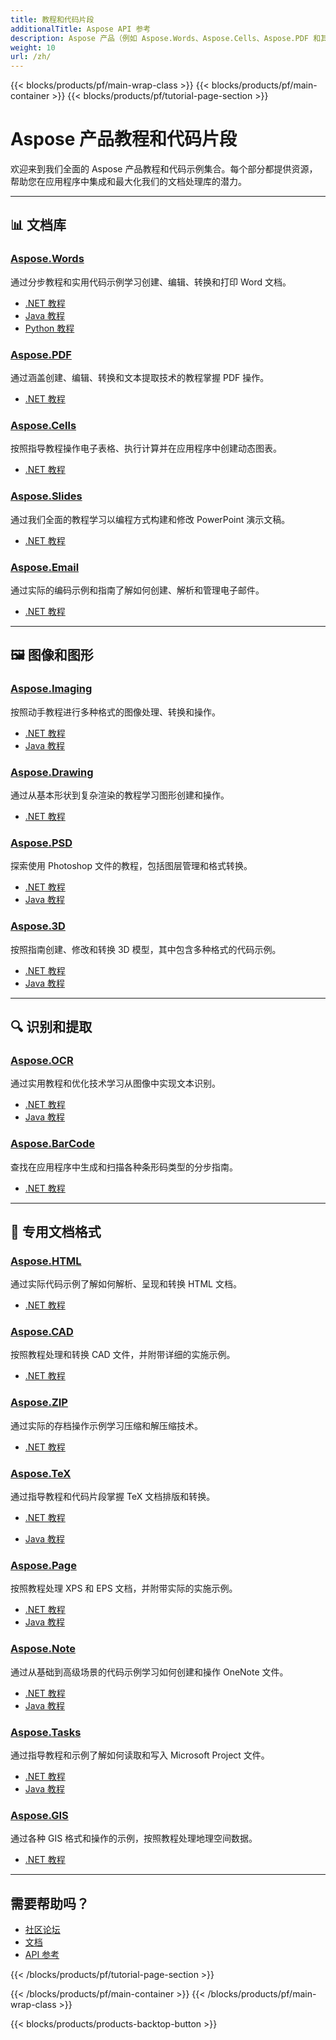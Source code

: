```yaml
---
title: 教程和代码片段
additionalTitle: Aspose API 参考
description: Aspose 产品（例如 Aspose.Words、Aspose.Cells、Aspose.PDF 和其他产品）的教程和代码片段。它包括 Aspose 产品使用的基本和高级教程。
weight: 10
url: /zh/
---
```


{{< blocks/products/pf/main-wrap-class >}}
{{< blocks/products/pf/main-container >}}
{{< blocks/products/pf/tutorial-page-section >}}

# Aspose 产品教程和代码片段

欢迎来到我们全面的 Aspose 产品教程和代码示例集合。每个部分都提供资源，帮助您在应用程序中集成和最大化我们的文档处理库的潜力。

---

## 📊 文档库

### [Aspose.Words](../words/zh/)
通过分步教程和实用代码示例学习创建、编辑、转换和打印 Word 文档。

- [.NET 教程](../words/zh/net/)
- [Java 教程](../words/zh/java/)
- [Python 教程](../words/zh/python-net/)

### [Aspose.PDF](../pdf/zh/)
通过涵盖创建、编辑、转换和文本提取技术的教程掌握 PDF 操作。
- [.NET 教程](../pdf/zh/net/)

### [Aspose.Cells](../cells/zh/)

按照指导教程操作电子表格、执行计算并在应用程序中创建动态图表。

- [.NET 教程](../cells/zh/net/)

### [Aspose.Slides](../slides/zh/)

通过我们全面的教程学习以编程方式构建和修改 PowerPoint 演示文稿。

- [.NET 教程](../slides/zh/net/)

### [Aspose.Email](../email/zh/)

通过实际的编码示例和指南了解如何创建、解析和管理电子邮件。

- [.NET 教程](../email/zh/net/)

---

## 🖼️ 图像和图形

### [Aspose.Imaging](../imaging/zh/)

按照动手教程进行多种格式的图像处理、转换和操作。
- [.NET 教程](../imaging/zh/net/)
- [Java 教程](../imaging/zh/java/)

### [Aspose.Drawing](../drawing/zh/)
通过从基本形状到复杂渲染的教程学习图形创建和操作。
- [.NET 教程](../drawing/zh/net/)

### [Aspose.PSD](../psd/zh/)
探索使用 Photoshop 文件的教程，包括图层管理和格式转换。
- [.NET 教程](../psd/zh/net/)
- [Java 教程](../psd/zh/java/)

### [Aspose.3D](../3d/zh/)
按照指南创建、修改和转换 3D 模型，其中包含多种格式的代码示例。
- [.NET 教程](../3d/zh/net/)
- [Java 教程](../3d/zh/java/)

---

## 🔍 识别和提取

### [Aspose.OCR](../ocr/zh/)
通过实用教程和优化技术学习从图像中实现文本识别。
- [.NET 教程](../ocr/zh/net/)
- [Java 教程](../ocr/zh/java/)

### [Aspose.BarCode](../barcode/zh/)
查找在应用程序中生成和扫描各种条形码类型的分步指南。
- [.NET 教程](../barcode/zh/net/)

---

## 📝 专用文档格式

### [Aspose.HTML](../html/zh/)
通过实际代码示例了解如何解析、呈现和转换 HTML 文档。
- [.NET 教程](../html/zh/net/)

### [Aspose.CAD](../cad/zh/)

按照教程处理和转换 CAD 文件，并附带详细的实施示例。

- [.NET 教程](../cad/zh/net/)

### [Aspose.ZIP](../zip/zh/)

通过实际的存档操作示例学习压缩和解压缩技术。

- [.NET 教程](../zip/zh/net/)

### [Aspose.TeX](../tex/zh/)

通过指导教程和代码片段掌握 TeX 文档排版和转换。

- [.NET 教程](../tex/zh/net/)

- [Java 教程](../tex/zh/java/)

### [Aspose.Page](../page/zh/)

按照教程处理 XPS 和 EPS 文档，并附带实际的实施示例。
- [.NET 教程](../page/zh/net/)
- [Java 教程](../page/zh/java/)

### [Aspose.Note](../note/zh/)
通过从基础到高级场景的代码示例学习如何创建和操作 OneNote 文件。
- [.NET 教程](../note/zh/net/)
- [Java 教程](../note/zh/java/)

### [Aspose.Tasks](../tasks/zh/)
通过指导教程和示例了解如何读取和写入 Microsoft Project 文件。
- [.NET 教程](../tasks/zh/net/)
- [Java 教程](../tasks/zh/java/)

### [Aspose.GIS](../gis/zh/)
通过各种 GIS 格式和操作的示例，按照教程处理地理空间数据。
- [.NET 教程](../gis/zh/net/)
---

## 需要帮助吗？

- [社区论坛](https://forum.aspose.com/)
- [文档](https://docs.aspose.com/)
- [API 参考](https://reference.aspose.com/)

{{< /blocks/products/pf/tutorial-page-section >}}

{{< /blocks/products/pf/main-container >}}
{{< /blocks/products/pf/main-wrap-class >}}

{{< blocks/products/products-backtop-button >}}

